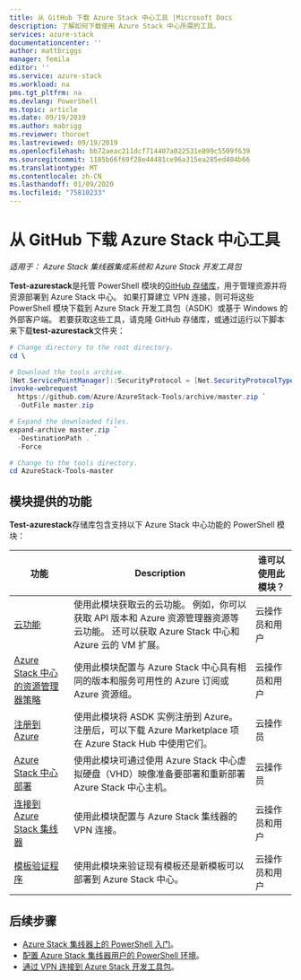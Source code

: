 ```yaml
---
title: 从 GitHub 下载 Azure Stack 中心工具 |Microsoft Docs
description: 了解如何下载使用 Azure Stack 中心所需的工具。
services: azure-stack
documentationcenter: ''
author: mattbriggs
manager: femila
editor: ''
ms.service: azure-stack
ms.workload: na
pms.tgt_pltfrm: na
ms.devlang: PowerShell
ms.topic: article
ms.date: 09/19/2019
ms.author: mabrigg
ms.reviewer: thoroet
ms.lastreviewed: 09/19/2019
ms.openlocfilehash: bb72aeac211dcf714407a022531e899c5509f639
ms.sourcegitcommit: 1185b66f69f28e44481ce96a315ea285ed404b66
ms.translationtype: MT
ms.contentlocale: zh-CN
ms.lasthandoff: 01/09/2020
ms.locfileid: "75810233"
---
```

# <a name="download-azure-stack-hub-tools-from-github"></a>从 GitHub 下载 Azure Stack 中心工具

*适用于： Azure Stack 集线器集成系统和 Azure Stack 开发工具包*

**Test-azurestack**是托管 PowerShell 模块的[GitHub 存储库](https://github.com/Azure/AzureStack-Tools)，用于管理资源并将资源部署到 Azure Stack 中心。 如果打算建立 VPN 连接，则可将这些 PowerShell 模块下载到 Azure Stack 开发工具包（ASDK）或基于 Windows 的外部客户端。 若要获取这些工具，请克隆 GitHub 存储库，或通过运行以下脚本来下载**test-azurestack**文件夹：

```powershell
# Change directory to the root directory.
cd \

# Download the tools archive.
[Net.ServicePointManager]::SecurityProtocol = [Net.SecurityProtocolType]::Tls12 
invoke-webrequest `
  https://github.com/Azure/AzureStack-Tools/archive/master.zip `
  -OutFile master.zip

# Expand the downloaded files.
expand-archive master.zip `
  -DestinationPath . `
  -Force

# Change to the tools directory.
cd AzureStack-Tools-master

```

## <a name="functionality-provided-by-the-modules"></a>模块提供的功能

**Test-azurestack**存储库包含支持以下 Azure Stack 中心功能的 PowerShell 模块：  

| 功能 | Description | 谁可以使用此模块？ |
| --- | --- | --- |
| [云功能](../user/azure-stack-validate-templates.md) | 使用此模块获取云的云功能。 例如，你可以获取 API 版本和 Azure 资源管理器资源等云功能。 还可以获取 Azure Stack 中心和 Azure 云的 VM 扩展。 | 云操作员和用户 |
| [Azure Stack 中心的资源管理器策略](../user/azure-stack-policy-module.md) | 使用此模块配置与 Azure Stack 中心具有相同的版本和服务可用性的 Azure 订阅或 Azure 资源组。 | 云操作员和用户 |
| [注册到 Azure](azure-stack-registration.md ) | 使用此模块将 ASDK 实例注册到 Azure。 注册后，可以下载 Azure Marketplace 项在 Azure Stack Hub 中使用它们。 | 云操作员 |
| [Azure Stack 中心部署](../asdk/asdk-install.md) | 使用此模块可通过使用 Azure Stack 中心虚拟硬盘（VHD）映像准备要部署和重新部署 Azure Stack 中心主机。 | 云操作员|
| [连接到 Azure Stack 集线器](azure-stack-powershell-install.md) | 使用此模块配置与 Azure Stack 集线器的 VPN 连接。 | 云操作员和用户 |
| [模板验证程序](../user/azure-stack-validate-templates.md) | 使用此模块来验证现有模板还是新模板可以部署到 Azure Stack 中心。 | 云操作员和用户|

## <a name="next-steps"></a>后续步骤

- [Azure Stack 集线器上的 PowerShell 入门](../user/azure-stack-powershell-overview.md)。
- [配置 Azure Stack 集线器用户的 PowerShell 环境](../user/azure-stack-powershell-configure-user.md)。
- [通过 VPN 连接到 Azure Stack 开发工具包](../asdk/asdk-connect.md)。
